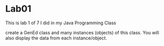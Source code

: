 # Lab01
This is lab 1 of 7 I did in my Java Programming Class

create a GenEd class and many instances (objects) of  this class. You will also display the data from each instance/object.
